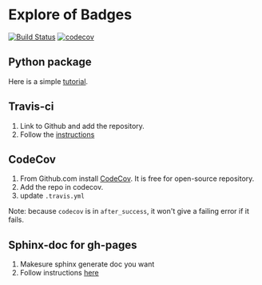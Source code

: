 # Explore of Badges

[![Build Status](https://travis-ci.org/jiayiliu/explore_badges.svg?branch=master)](https://travis-ci.org/jiayiliu/explore_badges)
[![codecov](https://codecov.io/gh/jiayiliu/explore_badges/branch/master/graph/badge.svg)](https://codecov.io/gh/jiayiliu/explore_badges)

## Python package

Here is a simple [tutorial](https://docs.python-guide.org/writing/structure/).

## Travis-ci

1. Link to Github and add the repository.
2. Follow the [instructions](https://docs.travis-ci.com/user/tutorial/)

## CodeCov

1. From Github.com install [CodeCov](https://github.com/marketplace/codecov).  It is free for open-source repository.
2. Add the repo in codecov.
3. update `.travis.yml`

Note: because `codecov` is in `after_success`, it won't give a failing error if it fails.

## Sphinx-doc for gh-pages

1. Makesure sphinx generate doc you want
2. Follow instructions [here](https://gist.github.com/brenns10/f48e1021e8befd2221a2)
